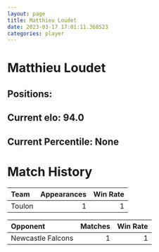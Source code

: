 ```yaml
---  
layout: page  
title: Matthieu Loudet  
date: 2023-03-17 17:01:11.368523  
categories: player  
---
```

# Matthieu Loudet

## Positions: 

## Current elo: 94.0

## Current Percentile: None

# Match History


| Team   |   Appearances |   Win Rate |
|:-------|--------------:|-----------:|
| Toulon |             1 |          1 |

| Opponent          |   Matches |   Win Rate |
|:------------------|----------:|-----------:|
| Newcastle Falcons |         1 |          1 |